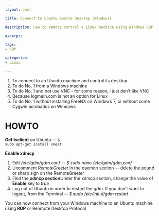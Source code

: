 ```yaml
---
layout: post

title: Connect to Ubuntu Remote Desktop (Windows)

description: How to remote control a Linux machine using Windows RDP

excerpt: 

tags:
- RDP

categories:
- Linux

---
```



1. To connect to an Ubuntu machine and control its desktop
2. To do No. 1 from a Windows machine
3. To do No. 1 and not use VNC - for some reason, I just don't like VNC
4. Because logmein.com is not an option for Linux
5. To do No. 1 without installing FreeNX on Windows 7, or without some Cygwin acrobatics on Windows. 

# HOWTO

**Get tsclient** on Ubuntu &mdash; <code class="codeblock">$ sudo apt-get install xnest</code>

**Enable xdmcp**

1. Edit */etc/gdm/gdm.conf* -- *$ sudo nano /etc/gdm/gdm,conf*
2. Uncomment *RemoteGreeter* in the daemon section -- delete the pound or sharp sign on the RemoteGreeter
3. Find the **xdmcp section**Under the xdmcp section, change the value of **Enable** key to *true*
4. Log out of Ubuntu in order to restart the *gdm*. If you don't want to logout, from the Terminal -- *$ sudo /etc/init.d/gdm restart* 

You can now connect from your Windows machine to an Ubuntu machine using **RDP** or Renmote Desktop Protocol

